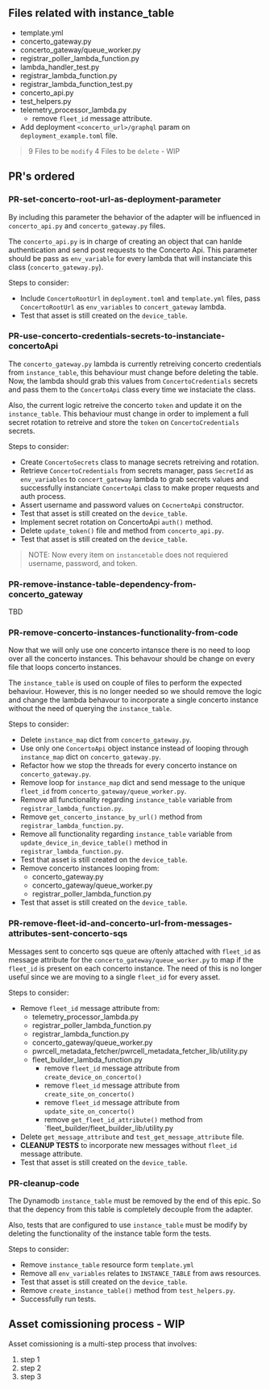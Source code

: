 
## Files related with instance_table

- template.yml
- concerto_gateway.py
- concerto_gateway/queue_worker.py
- registrar_poller_lambda_function.py
- lambda_handler_test.py
- registrar_lambda_function.py
- registrar_lambda_function_test.py
- concerto_api.py
- test_helpers.py
- telemetry_processor_lambda.py
	- remove `fleet_id` message attribute.
- Add deployment `<concerto_url>/graphql` param on `deployment_example.toml` file.

> 9 Files to be `modify`
> 4 Files to be `delete` - WIP


## PR's ordered

### PR-set-concerto-root-url-as-deployment-parameter
By including this parameter the behavior of the adapter will be influenced in `concerto_api.py`  and `concerto_gateway.py` files. 

The `concerto_api.py` is in charge of creating an object that can hanlde authentication and send post requests to the Concerto Api. This parameter should be pass as `env_variable` for every lambda that will instanciate this class (`concerto_gateway.py`).

Steps to consider:
- Include `ConcertoRootUrl` in `deployment.toml` and `template.yml` files, pass `ConcertoRootUrl` as `env_variables` to `concert_gateway` lambda.
- Test that asset is still created on the `device_table`.

### PR-use-concerto-credentials-secrets-to-instanciate-concertoApi
The `concerto_gateway.py` lambda is currently retreiving concerto credentials from `instance_table`, this behaviour must change before deleting the table. Now, the lambda should grab this values from `ConcertoCredentials` secrets and pass them to the `ConcertoApi` class every time we instaciate the class.

Also, the current logic retreive the concerto `token` and update it on the `instance_table`. This behaviour must change in order to implement a full secret rotation to retreive and store the `token` on `ConcertoCredentials` secrets.

Steps to consider:
- Create `ConcertoSecrets` class to manage secrets retreiving and rotation.
- Retrieve `ConcertoCredentials` from secrets manager, pass `SecretId` as `env_variables` to `concert_gateway` lambda to grab secrets values and successfully instanciate `ConcertoApi` class to make proper requests and auth process.
- Assert username and password values on `CocnertoApi` constructor.
- Test that asset is still created on the `device_table`.
- Implement secret rotation on ConcertoApi `auth()` method.
- Delete `update_token()` file and method from `concerto_api.py`.
- Test that asset is still created on the `device_table`.

> NOTE: Now every item on `instancetable` does not requiered username, password, and token.

### PR-remove-instance-table-dependency-from-concerto_gateway
TBD

### PR-remove-concerto-instances-functionality-from-code
Now that we will only use one concerto intansce there is no need to loop over all the concerto instances. This behavour should be change on every file that loops concerto instances.

The `instance_table` is used on couple of files to perform the expected behaviour. However, this is no longer needed so we should remove the logic and change the lambda behavour to incorporate a single concerto instance without the need of querying the `instance_table`.

Steps to consider:
- Delete `instance_map` dict from `concerto_gateway.py`.
- Use only one `ConcertoApi` object instance instead of looping through `instance_map` dict on `concerto_gateway.py`.
- Refactor how we stop the threads for every concerto instance on `concerto_gateway.py`.
- Remove loop for `instance_map` dict and send message to the unique `fleet_id` from `concerto_gateway/queue_worker.py`.
- Remove all functionality regarding `instance_table` variable from `registrar_lambda_function.py`.
- Remove `get_concerto_instance_by_url()` method from `registrar_lambda_function.py`.
- Remove all functionality regarding `instance_table` variable from `update_device_in_device_table()` method in `registrar_lambda_function.py`.
- Test that asset is still created on the `device_table`.
- Remove concerto instances looping from:
	- concerto_gateway.py
	- concerto_gateway/queue_worker.py
	- registrar_poller_lambda_function.py
- Test that asset is still created on the `device_table`.

### PR-remove-fleet-id-and-concerto-url-from-messages-attributes-sent-concerto-sqs
Messages sent to concerto sqs queue are oftenly attached with `fleet_id` as message attribute for the `concerto_gateway/queue_worker.py` to map if the `fleet_id` is present on each concerto instance. The need of this is no longer useful since we are moving to a single `fleet_id` for every asset.

Steps to consider:
- Remove `fleet_id` message attribute from:
	- telemetry_processor_lambda.py
	- registrar_poller_lambda_function.py
	- registrar_lambda_function.py
	- concerto_gateway/queue_worker.py
	- pwrcell_metadata_fetcher/pwrcell_metadata_fetcher_lib/utility.py
	- fleet_builder_lambda_function.py
		- remove `fleet_id` message attribute from `create_device_on_concerto()` 
		- remove `fleet_id` message attribute from `create_site_on_concerto()` 
		- remove `fleet_id` message attribute from `update_site_on_concerto()` 
		- remove `get_fleet_id_attribute()` method from `fleet_builder/fleet_builder_lib/utility.py
- Delete `get_message_attribute` and `test_get_message_attribute` file.
- **CLEANUP TESTS** to incorporate new messages without `fleet_id` message attribute.
- Test that asset is still created on the `device_table`.

### PR-cleanup-code
The Dynamodb `instance_table` must be removed by the end of this epic. So that the depency from this table is completely decouple from the adapter.

Also, tests that are configured to use `instance_table` must be modify by deleting the functionality of the instance table form the tests.

Steps to consider:
- Remove `instance_table` resource form `template.yml`
- Remove all `env_variables` relates to `INSTANCE_TABLE` from aws resources.
- Test that asset is still created on the `device_table`.
- Remove `create_instance_table()` method from `test_helpers.py`.
- Successfully run tests.

## Asset comissioning process - WIP
Asset comissioning is a multi-step process that involves:
1. step 1
2. step 2
3. step 3